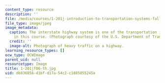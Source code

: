 ```yaml
---
content_type: resource
description: ''
file: /media/courses/1-201j-introduction-to-transportation-systems-fall-2006/db836856d1bfd17a54c2c1885055245a_1-201jf06-th.jpg
file_type: image/jpeg
image_metadata:
  caption: The interstate highway system is one of the transportation issues discussed
    in this course. (Photograph courtesy of the U.S. Department of Transportation.)
  credit: ''
  image-alt: Photograph of heavy traffic on a highway.
learning_resource_types: []
ocw_type: OCWImage
parent_uid: null
resourcetype: Image
title: 1-201jf06-th.jpg
uid: db836856-d1bf-d17a-54c2-c1885055245a
---
```

